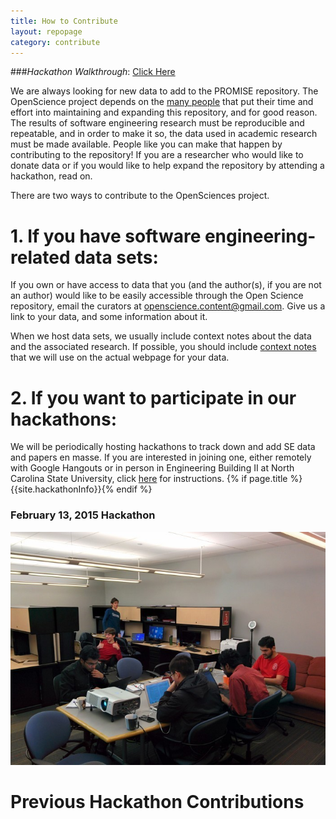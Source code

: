 ```yaml
---
title: How to Contribute
layout: repopage
category: contribute
---
```


###_Hackathon Walkthrough_: [Click Here](/repo/contribute/hackathon.html)

We are always looking for new data to add to the PROMISE repository. The OpenScience project 
depends on the [many people](/repo/people) that put their time and effort into maintaining 
and expanding this repository, and for good reason. The results of software engineering 
research must be reproducible and repeatable, and in order to make it so, the data used 
in academic research must be made available. People like you can make that happen by 
contributing to the repository! If you are a researcher who would like to donate data or if 
you would like to help expand the repository by attending a hackathon, read on.

There are two ways to contribute to the OpenSciences project.

# 1. If you have software engineering-related data sets:

If you own or have access to data that you (and the author(s), if you are not an author) 
would like to be easily accessible through the Open Science repository, email the curators 
at [openscience.content@gmail.com](mailto:openscience.content@gmail.com). Give us a link to 
your data, and some information about it. 

When we host data sets, we usually include context notes about the data and the associated 
research. If possible, you should include [context notes](/repo/contribute/contextnotes.html) 
that we will use on the actual webpage for your data.

# 2. If you want to participate in our hackathons:

We will be periodically hosting hackathons to track down and add SE data and papers en masse. 
If you are interested in joining one, either remotely with Google Hangouts or in person in 
Engineering Building II at North Carolina State University, click [here](/repo/contribute/hackathon.html) for instructions.
{% if page.title %} {{site.hackathonInfo}}{% endif %}


### February 13, 2015  Hackathon

![February 13, 2015 Hackathon](/img/2015-02-13-hackathon3.jpg "February 13, 2015 Hackathon")

# Previous Hackathon Contributions
